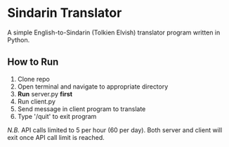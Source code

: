 # Sindarin Translator

A simple English-to-Sindarin (Tolkien Elvish) translator program written in Python.

## How to Run

1. Clone repo
2. Open terminal and navigate to appropriate directory
3. **Run** server.py **first**
4. Run client.py
5. Send message in client program to translate
6. Type '/quit' to exit program

_N.B._ API calls limited to 5 per hour (60 per day). Both server and client will exit once API call limit is reached.